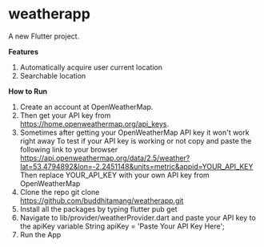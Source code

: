 # weatherapp

A new Flutter project.

**Features**
1. Automatically acquire user current location
2. Searchable location

**How to Run**
1. Create an account at OpenWeatherMap.
2. Then get your API key from https://home.openweathermap.org/api_keys.
3. Sometimes after getting your OpenWeatherMap API key it won't work right away
   To test if your API key is working or not copy and paste the following link to your browser
   https://api.openweathermap.org/data/2.5/weather?lat=53.4794892&lon=-2.2451148&units=metric&appid=YOUR_API_KEY
   Then replace YOUR_API_KEY with your own API key from OpenWeatherMap
7. Clone the repo
   git clone https://github.com/buddhitamang/weatherapp.git
9. Install all the packages by typing
   flutter pub get
12. Navigate to lib/provider/weatherProvider.dart and paste your API key to the apiKey variable
    String apiKey = 'Paste Your API Key Here';
14. Run the App
